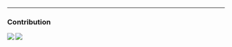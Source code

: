 ---
### Contribution

<a href="https://github-readme-stats.vercel.app/api?username=yorandequay&&show_icons=true&hide_border=true&theme=tokyonight">
  <img align="left" src="https://github-readme-stats.vercel.app/api?username=yorandequay&show_icons=true&theme=tokyonight">
</a>
<a href="https://github-readme-stats.vercel.app/api/top-langs/?username=yorandequay&layout=compact)">
  <img src="https://github-readme-stats.vercel.app/api/top-langs/?username=yorandequay&show_icons=true&hide_border=true)">
</a>
